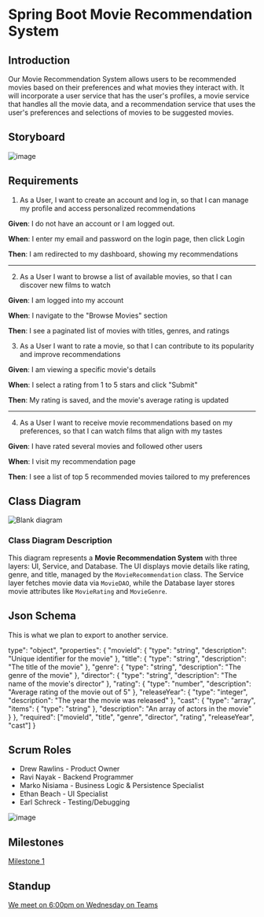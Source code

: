 # Spring Boot Movie Recommendation System 

## Introduction

Our Movie Recommendation System allows users to be recommended movies based on their preferences and what movies they interact with. 
It will incorporate a user service that has the user's profiles, a movie service that handles all the movie data, and a recommendation 
service that uses the user's preferences and selections of movies to be suggested movies. 

## Storyboard

![image](https://github.com/user-attachments/assets/07b112ac-2164-465c-9a1c-8b823b6a02bb)



## Requirements

1. As a User, I want to create an account and log in, so that I can manage my profile and access personalized recommendations  

**Given**: I do not have an account or I am logged out. 

**When**: I enter my email and password on the login page, then click Login  

**Then**: I am redirected to my dashboard, showing my recommendations

---

2. As a User I want to browse a list of available movies, so that I can discover new films to watch

**Given**: I am logged into my account

**When**: I navigate to the "Browse Movies" section

**Then**: I see a paginated list of movies with titles, genres, and ratings

3. As a User I want to rate a movie, so that I can contribute to its popularity and improve recommendations

**Given**: I am viewing a specific movie's details

**When**: I select a rating from 1 to 5 stars and click "Submit" 

**Then**: My rating is saved, and the movie's average rating is updated

---

4. As a User I want to receive movie recommendations based on my preferences, so that I can watch films that align with my tastes

**Given**: I have rated several movies and followed other users

**When**: I visit my recommendation page

**Then**: I see a list of top 5 recommended movies tailored to my preferences

## Class Diagram

![Blank diagram](https://github.com/user-attachments/assets/79ab4673-ff69-47fd-a4a3-8bd57e815f04)




### Class Diagram Description

This diagram represents a **Movie Recommendation System** with three layers: UI, Service, and Database. The UI displays movie details like rating, genre, and title, managed by the `MovieRecommendation` class. The Service layer fetches movie data via `MovieDAO`, while the Database layer stores movie attributes like `MovieRating` and `MovieGenre`.

## Json Schema 

This is what we plan to export to another service.

type": "object",
  "properties": {
    "movieId": {
      "type": "string",
      "description": "Unique identifier for the movie"
    },
    "title": {
      "type": "string",
      "description": "The title of the movie"
    },
    "genre": {
      "type": "string",
      "description": "The genre of the movie"
    },
    "director": {
      "type": "string",
      "description": "The name of the movie's director"
    },
    "rating": {
      "type": "number",
      "description": "Average rating of the movie out of 5"
    },
    "releaseYear": {
      "type": "integer",
      "description": "The year the movie was released"
    },
    "cast": {
      "type": "array",
      "items": {
        "type": "string"
      },
      "description": "An array of actors in the movie"
    }
  },
  "required": ["movieId", "title", "genre", "director", "rating", "releaseYear", "cast"]
}

## Scrum Roles 

- Drew Rawlins - Product Owner
- Ravi Nayak - Backend Programmer
- Marko Nisiama - Business Logic & Persistence Specialist 
- Ethan Beach - UI Specialist
- Earl Schreck - Testing/Debugging

![image](https://github.com/user-attachments/assets/04501a44-8e7a-48b4-b0ba-3c341c6ce4bb)

## Milestones

[Milestone 1](https://github.com/rawlinsdrew3/enterprisegroupproject/milestones?with_issues=no)

## Standup

[We meet on 6:00pm on Wednesday on Teams](https://teams.microsoft.com/l/meetup-join/19%3ameeting_ZjNhOTEwMzctMjExNS00MGQ3LThkYmYtNTQ2MWVjN2RmYWVk%40thread.v2/0?context=%7b%22Tid%22%3a%22f5222e6c-5fc6-48eb-8f03-73db18203b63%22%2c%22Oid%22%3a%2231499c1f-a1b9-437c-a06b-b213ee708c1c%22%7d)









